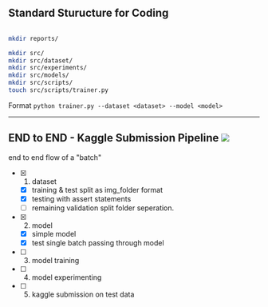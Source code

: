 
## Standard Sturucture for Coding
```bash

mkdir reports/

mkdir src/
mkdir src/dataset/
mkdir src/experiments/
mkdir src/models/
mkdir src/scripts/
touch src/scripts/trainer.py

```
Format `python trainer.py --dataset <dataset> --model <model>`

---
## END to END - Kaggle Submission Pipeline ![](https://geps.dev/progress/40)
end to end flow of a "batch"
  - [x] 1. dataset
    - [x] training & test split as img_folder format
    - [x] testing with assert statements
    - [ ] remaining validation split folder seperation.
  - [x] 2. model
    - [x] simple model
    - [x] test single batch passing through model
  - [ ] 3. model training
  - [ ] 4. model experimenting
  - [ ] 5. kaggle submission on test data
